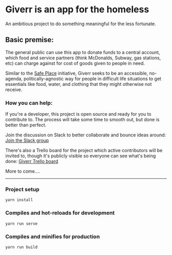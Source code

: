 # Giverr is an app for the homeless

An ambitious project to do something meaningful for the less fortunate.

## Basic premise:

The general public can use this app to donate funds to a central account, which food and service partners (think McDonalds, Subway, gas stations, etc) can charge against for cost of goods given to people in need.

Similar to the [Safe Place](https://en.wikipedia.org/wiki/National_Safe_Place) initiative, Giverr seeks to be an accessible, no-agenda, politically-agnostic way for people in difficult life situations to get essentials like food, water, and clothing that they might otherwise not receive.

### How you can help:

If you're a developer, this project is open source and ready for you to contribute to. The process will take some time to smooth out, but done is better than perfect.

Join the discussion on Slack to better collaborate and bounce ideas around: [Join the Slack group](https://join.slack.com/t/giverr/shared_invite/enQtNTYwOTcxNjg1OTc0LWU4MWVhNjU4NjNhZGI3OTRjN2Y4ZjE4NjgyNWU2NmQ2MjFjNWFkNzdiMWU3ODM5MmE2M2Y3NGUyZmQxNjZjMmQ)

There's also a Trello board for the project which active contributors will be invited to, though it's publicly visible so everyone can see what's being done: [Giverr Trello board](https://trello.com/b/DOcSNShy/giverr-app)

More to come....

***

### Project setup
```
yarn install
```

### Compiles and hot-reloads for development
```
yarn run serve
```

### Compiles and minifies for production
```
yarn run build
```
